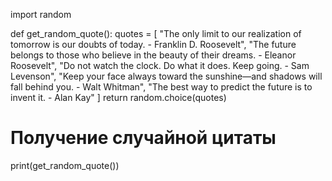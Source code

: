 import random

def get_random_quote():
    quotes = [
        "The only limit to our realization of tomorrow is our doubts of today. - Franklin D. Roosevelt",
        "The future belongs to those who believe in the beauty of their dreams. - Eleanor Roosevelt",
        "Do not watch the clock. Do what it does. Keep going. - Sam Levenson",
        "Keep your face always toward the sunshine—and shadows will fall behind you. - Walt Whitman",
        "The best way to predict the future is to invent it. - Alan Kay"
    ]
    return random.choice(quotes)

# Получение случайной цитаты
print(get_random_quote())

